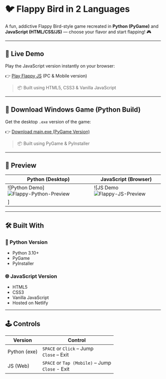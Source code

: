 # 🐦 Flappy Bird in 2 Languages

A fun, addictive Flappy Bird-style game recreated in **Python (PyGame)** and **JavaScript (HTML/CSS/JS)** — choose your flavor and start flapping! 🎮

---

## 🚀 Live Demo

Play the JavaScript version instantly on your browser:

👉 [Play Flappy JS](https://flappy-javascript.netlify.app/) (PC & Mobile version)

> 📦 Built using HTML5, CSS3 & Vanilla JavaScript

---

## 💾 Download Windows Game (Python Build)

Get the desktop `.exe` version of the game:

👉 [Download main.exe (PyGame Version)](https://github.com/OmKadane/Flappy-Bird-in-2-languages/releases/download/v1.0/main.exe)

> 📦 Built using PyGame & PyInstaller

---

## 🎥 Preview

| Python (Desktop)                          | JavaScript (Browser)                          |
|------------------------------------------|-----------------------------------------------|
| ![Python Demo]![Flappy-Python-Preview](Flappy-Python-Preview.gif) | ![JS Demo![Flappy-JS-Preview](Flappy-JS-Preview.gif)
]            |

---

## 🛠 Built With

### 🐍 Python Version
- Python 3.10+
- PyGame
- PyInstaller

### 🌐 JavaScript Version
- HTML5
- CSS3
- Vanilla JavaScript
- Hosted on Netlify

---

## 🕹 Controls

| Version      | Control     |
|--------------|-------------|
| Python (exe) | `SPACE` or `Click` – Jump <br> `Close` – Exit |
| JS (Web)     | `SPACE` or `Tap (Mobile)` – Jump <br> `Close` - Exit|
